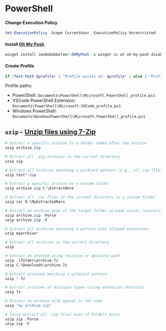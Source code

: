 # PowerShell

#### Change Execution Policy

```powershell
Set-ExecutionPolicy -Scope CurrentUser -ExecutionPolicy Unrestricted
```

#### Install [Oh My Posh](https://ohmyposh.dev/docs/installation/windows)

```powershell
winget install JanDeDobbeleer.OhMyPosh -s winget && wt oh-my-posh disable notice
```

#### Create Profile

```powershell
if (Test-Path $profile) { "Profile exists at: $profile" } else { "Profile does not exist. Creating..."; New-Item -Path $profile -Type File -Force; "Profile created at: $profile" }
```
Profile paths:
- PowerShell: ``Documents\PowerShell\Microsoft.PowerShell_profile.ps1``
- VSCode PowerShell Extension: ``Documents\PowerShell\Microsoft.VSCode_profile.ps1``
- Windows PowerShell: ``Documents\WindowsPowerShell\Microsoft.PowerShell_profile.ps1``

## `uzip` - [Unzip files using 7-Zip](https://github.com/fahim-ahmed05/dotfiles/blob/main/powershell/functions/CustomFunctions.ps1)

```PowerShell
# Extract a specific archive to a folder named after the archive
uzip archive.zip

# Extract all .zip archives in the current directory
uzip zip

# Extract all archives matching a wildcard pattern (e.g., all zip files starting with "test")
uzip test*.zip

# Extract a specific archive to a custom folder
uzip archive.zip C:\ExtractHere

# Extract all .rar files in the current directory to a custom folder
uzip rar D:\MyExtractedRars

# Extract an archive even if the target folder already exists (overwrite)
uzip archive.zip -Force
uzip archive.zip -F

# Extract all archives matching a pattern with allowed extensions
uzip myarchive*

# Extract all archives in the current directory
uzip

# Extract an archive using relative or absolute path
uzip .\folder\archive.7z
uzip C:\Downloads\archive.7z

# Extract archives matching a wildcard pattern
uzip *.7z

# Extract archives of multiple types (using extension shortcut)
uzip 7z

# Extract an archive with spaces in the name
uzip "my archive.zip"

# Force extract all .zip files even if folders exist
uzip zip -Force
uzip zip -F
```